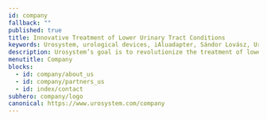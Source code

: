 ```yaml
---
id: company
fallback: ""
published: true
title: Innovative Treatment of Lower Urinary Tract Conditions
keywords: Urosystem, urological devices, iAluadapter, Sándor Lovász, UroDapter, urinary tract infection
description: Urosystem’s goal is to revolutionize the treatment of lower urinary tract diseases, focusing on interstitial cystitis/bladder pain syndrome.
menutitle: Company
blocks:
  - id: company/about_us
  - id: company/partners_us
  - id: index/contact
subhero: company/logo
canonical: https://www.urosystem.com/company
---
```


